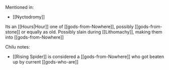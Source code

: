 Mentioned in:
- [[Nyctodromy]]

Its an [[Hours|Hour]] one of [[gods-from-Nowhere]], possibly [[gods-from-stone]] or equally as old.
Possibly slain during [[Lithomachy]], making them into [[gods-from-Nowhere]]

Chilu notes:
- [[Rising Spider]] is considered a [[gods-from-Nowhere]] who got beaten up by current [[gods-who-are]]